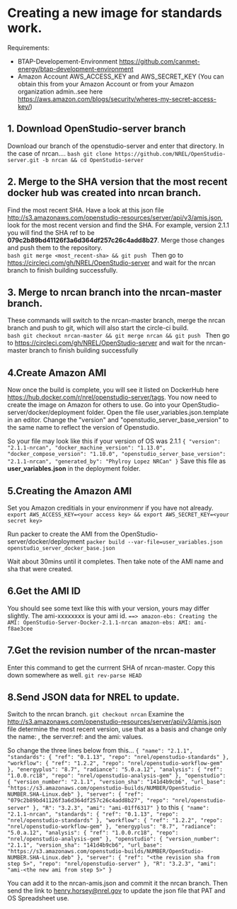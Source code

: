 # Creating a new image for standards work.
Requirements: 
* BTAP-Developement-Environment https://github.com/canmet-energy/btap-development-environment
* Amazon Account AWS_ACCESS_KEY and AWS_SECRET_KEY (You can obtain this from your Amazon Account or from your Amazon organization admin..see here https://aws.amazon.com/blogs/security/wheres-my-secret-access-key/)

## 1. Download OpenStudio-server branch
Download our branch of the openstudio-server and enter that directory. In the case of nrcan....
``bash
git clone https://github.com/NREL/OpenStudio-server.git -b nrcan &&
cd OpenStudio-server
``
## 2. Merge to the SHA version that the most recent docker hub was created into nrcan branch. 
Find the most recent SHA. Have a look at this json file http://s3.amazonaws.com/openstudio-resources/server/api/v3/amis.json, look for the most recent version and find the SHA. 
For example, version 2.1.1 you will find the SHA ref to be **079c2b89bd41126f3a6d364df257c26c4add8b27**. Merge those changes and push them to the repository.  
``bash
git merge <most_recent-sha> &&
git push
``
Then go to https://circleci.com/gh/NREL/OpenStudio-server and wait for the nrcan branch to finish building successfully.

## 3. Merge to nrcan branch into the nrcan-master branch.
These commands will switch to the nrcan-master branch, merge the nrcan branch and push to git, which will also start the circle-ci build.  
``bash
git checkout nrcan-master &&
git merge nrcan &&
git push
``
Then go to https://circleci.com/gh/NREL/OpenStudio-server and wait for the nrcan-master branch to finish building successfully

## 4.Create Amazon AMI
Now once the build is complete, you will see it listed on DockerHub here https://hub.docker.com/r/nrel/openstudio-server/tags.  You now need to create the image on Amazon for others to use. Go into your OpenStudio-server/docker/deployment folder. Open the file user_variables.json.template in an editor. Change the "version" and "openstudio_server_base_version" to the same name to reflect the version of Openstudio.  

So your file may look like this if your version of OS was 2.1.1
``
{
  "version": "2.1.1-nrcan",
  "docker_machine_version": "1.13.0",
  "docker_compose_version": "1.10.0",
  "openstudio_server_base_version": "2.1.1-nrcan",
  "generated_by": "Phylroy Lopez NRCan"
}
``
Save this file as **user_variables.json** in the deployment folder. 

## 5.Creating the Amazon AMI
Set you Amazon creditials in your environmenr if you have not already. 
``
	export AWS_ACCESS_KEY=<your access key> &&
	export AWS_SECRET_KEY=<your secret key>
``

Run packer to create the AMI from the OpenStudio-server/docker/deployment
``
	packer build --var-file=user_variables.json openstudio_server_docker_base.json
``

Wait about 30mins until it completes. Then take note of the AMI name and sha that were created.
## 6.Get the AMI ID
You should see some text like this with your version, yours may differ slightly. The ami-xxxxxxxx is your ami id. 
``
==> amazon-ebs: Creating the AMI: OpenStudio-Server-Docker-2.1.1-nrcan
    amazon-ebs: AMI: ami-f8ae3cee
``

## 7.Get the revision number of the nrcan-master
Enter this command to get the currrent SHA of nrcan-master. Copy this down somewhere as well. 
``
	git rev-parse HEAD
``
## 8.Send JSON data for NREL to update. 
Switch to the nrcan branch. 
``
git checkout nrcan
``
Examine the http://s3.amazonaws.com/openstudio-resources/server/api/v3/amis.json file determine the most recent version, use that as a basis and change only the name: , the server:ref: and the ami: values. 

So change the three lines below from this...
``
    {
      "name": "2.1.1",
      "standards": {
        "ref": "0.1.13",
        "repo": "nrel/openstudio-standards"
      },
      "workflow": {
        "ref": "1.2.2",
        "repo": "nrel/openstudio-workflow-gem"
      },
      "energyplus": "8.7",
      "radiance": "5.0.a.12",
      "analysis": {
        "ref": "1.0.0.rc18",
        "repo": "nrel/openstudio-analysis-gem"
      },
      "openstudio": {
        "version_number": "2.1.1",
        "version_sha": "141d4b9cb6",
        "url_base": "https://s3.amazonaws.com/openstudio-builds/NUMBER/OpenStudio-NUMBER.SHA-Linux.deb"
      },
      "server": {
        "ref": "079c2b89bd41126f3a6d364df257c26c4add8b27",
        "repo": "nrel/openstudio-server"
      },
      "R": "3.2.3",
      "ami": "ami-01ff6317"
    }
``
 to this
``
     {
      "name": "2.1.1-nrcan",
      "standards": {
        "ref": "0.1.13",
        "repo": "nrel/openstudio-standards"
      },
      "workflow": {
        "ref": "1.2.2",
        "repo": "nrel/openstudio-workflow-gem"
      },
      "energyplus": "8.7",
      "radiance": "5.0.a.12",
      "analysis": {
        "ref": "1.0.0.rc18",
        "repo": "nrel/openstudio-analysis-gem"
      },
      "openstudio": {
        "version_number": "2.1.1",
        "version_sha": "141d4b9cb6",
        "url_base": "https://s3.amazonaws.com/openstudio-builds/NUMBER/OpenStudio-NUMBER.SHA-Linux.deb"
      },
      "server": {
        "ref": "<the revision sha from step 5>",
        "repo": "nrel/openstudio-server"
      },
      "R": "3.2.3",
      "ami": "ami-<the new ami from step 5>"
    }
``

You can add it to the nrcan-amis.json and commit it the nrcan branch.  Then send the link to henry.horsey@nrel.gov to update the json file that PAT and OS Spreadsheet use. 
